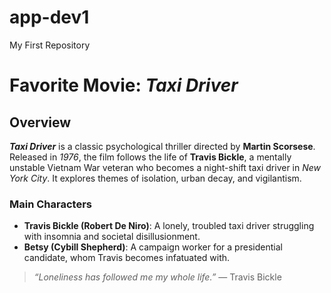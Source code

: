 # app-dev1
My First Repository
# **Favorite Movie: _Taxi Driver_**

## Overview
**_Taxi Driver_** is a classic psychological thriller directed by **Martin Scorsese**. Released in *1976*, the film follows the life of **Travis Bickle**, a mentally unstable Vietnam War veteran who becomes a night-shift taxi driver in *New York City*. It explores themes of isolation, urban decay, and vigilantism.

### Main Characters
- **Travis Bickle (Robert De Niro)**: A lonely, troubled taxi driver struggling with insomnia and societal disillusionment.
- **Betsy (Cybill Shepherd)**: A campaign worker for a presidential candidate, whom Travis becomes infatuated with.


> *“Loneliness has followed me my whole life.”* — Travis Bickle

